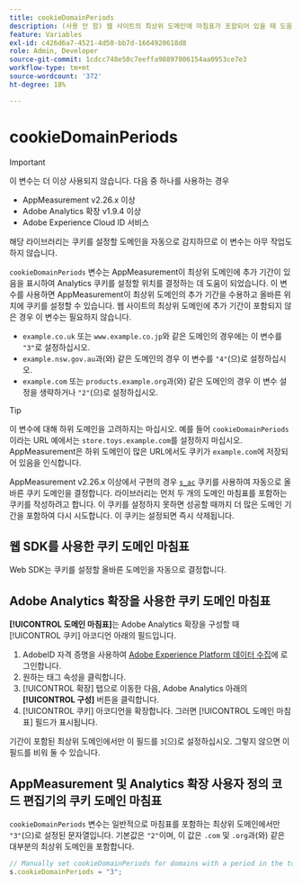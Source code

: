 ```yaml
---
title: cookieDomainPeriods
description: (사용 안 함) 웹 사이트의 최상위 도메인에 마침표가 포함되어 있을 때 도움말 AppMeasurement이 쿠키를 저장할 위치를 결정합니다.
feature: Variables
exl-id: c426d6a7-4521-4d50-bb7d-1664920618d8
role: Admin, Developer
source-git-commit: 1cdcc748e50c7eeffa98897006154aa0953ce7e3
workflow-type: tm+mt
source-wordcount: '372'
ht-degree: 18%

---
```


# cookieDomainPeriods

>[!IMPORTANT]
>이 변수는 더 이상 사용되지 않습니다. 다음 중 하나를 사용하는 경우
>
>* AppMeasurement v2.26.x 이상
>* Adobe Analytics 확장 v1.9.4 이상
>* Adobe Experience Cloud ID 서비스
>
>해당 라이브러리는 쿠키를 설정할 도메인을 자동으로 감지하므로 이 변수는 아무 작업도 하지 않습니다.

`cookieDomainPeriods` 변수는 AppMeasurement이 최상위 도메인에 추가 기간이 있음을 표시하여 Analytics 쿠키를 설정할 위치를 결정하는 데 도움이 되었습니다. 이 변수를 사용하면 AppMeasurement이 최상위 도메인의 추가 기간을 수용하고 올바른 위치에 쿠키를 설정할 수 있습니다. 웹 사이트의 최상위 도메인에 추가 기간이 포함되지 않은 경우 이 변수는 필요하지 않습니다.

* `example.co.uk` 또는 `www.example.co.jp`와 같은 도메인의 경우에는 이 변수를 `"3"`로 설정하십시오.
* `example.nsw.gov.au`과(와) 같은 도메인의 경우 이 변수를 `"4"`(으)로 설정하십시오.
* `example.com` 또는 `products.example.org`과(와) 같은 도메인의 경우 이 변수 설정을 생략하거나 `"2"`(으)로 설정하십시오.

>[!TIP]
>
>이 변수에 대해 하위 도메인을 고려하지는 마십시오. 예를 들어 `cookieDomainPeriods`이라는 URL 예에서는 `store.toys.example.com`를 설정하지 마십시오. AppMeasurement은 하위 도메인이 많은 URL에서도 쿠키가 `example.com`에 저장되어 있음을 인식합니다.

AppMeasurement v2.26.x 이상에서 구현의 경우 [`s_ac`](https://experienceleague.adobe.com/en/docs/core-services/interface/data-collection/cookies/analytics) 쿠키를 사용하여 자동으로 올바른 쿠키 도메인을 결정합니다. 라이브러리는 먼저 두 개의 도메인 마침표를 포함하는 쿠키를 작성하려고 합니다. 이 쿠키를 설정하지 못하면 성공할 때까지 더 많은 도메인 기간을 포함하여 다시 시도합니다. 이 쿠키는 설정되면 즉시 삭제됩니다.

## 웹 SDK를 사용한 쿠키 도메인 마침표

Web SDK는 쿠키를 설정할 올바른 도메인을 자동으로 결정합니다.

## Adobe Analytics 확장을 사용한 쿠키 도메인 마침표

**[!UICONTROL 도메인 마침표]**&#x200B;는 Adobe Analytics 확장을 구성할 때 [!UICONTROL 쿠키] 아코디언 아래의 필드입니다.

1. AdobeID 자격 증명을 사용하여 [Adobe Experience Platform 데이터 수집](https://experience.adobe.com/data-collection)에 로그인합니다.
1. 원하는 태그 속성을 클릭합니다.
1. [!UICONTROL 확장] 탭으로 이동한 다음, Adobe Analytics 아래의 **[!UICONTROL 구성]** 버튼을 클릭합니다.
1. [!UICONTROL 쿠키] 아코디언을 확장합니다. 그러면 [!UICONTROL 도메인 마침표] 필드가 표시됩니다.

기간이 포함된 최상위 도메인에서만 이 필드를 `3`(으)로 설정하십시오. 그렇지 않으면 이 필드를 비워 둘 수 있습니다.

## AppMeasurement 및 Analytics 확장 사용자 정의 코드 편집기의 쿠키 도메인 마침표

`cookieDomainPeriods` 변수는 일반적으로 마침표를 포함하는 최상위 도메인에서만 `"3"`(으)로 설정된 문자열입니다. 기본값은 `"2"`이며, 이 값은 `.com` 및 `.org`과(와) 같은 대부분의 최상위 도메인을 포함합니다.

```js
// Manually set cookieDomainPeriods for domains with a period in the top-level domain, such as www.example.co.uk
s.cookieDomainPeriods = "3";
```
